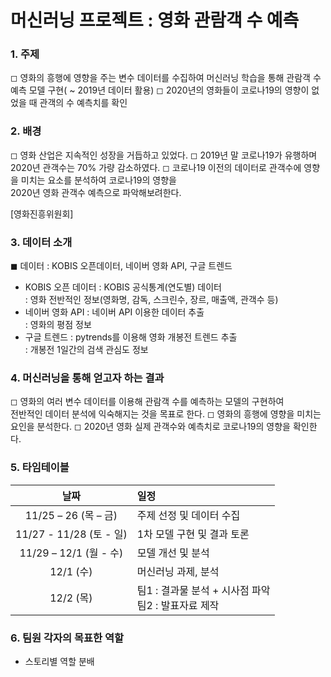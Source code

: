 # 머신러닝 프로젝트 : 영화 관람객 수 예측

### 1. 주제
◻ 영화의 흥행에 영향을 주는 변수 데이터를 수집하여 머신러닝 학습을 통해 관람객 수 예측 모델 구현( ~ 2019년 데이터 활용)
◻ 2020년의 영화들이 코로나19의 영향이 없었을 때 관객의 수 예측치를 확인
 
### 2. 배경
◻ 영화 산업은 지속적인 성장을 거듭하고 있었다. 
◻ 2019년 말 코로나19가 유행하며 2020년 관객수는 70% 가량 감소하였다.
◻ 코로나19 이전의 데이터로 관객수에 영향을 미치는 요소를 분석하여 코로나19의 영향을 </br>2020년 영화 관객수 예측으로 파악해보려한다.

[영화진흥위원회]

### 3. 데이터 소개
◼ 데이터 : KOBIS 오픈데이터, 네이버 영화 API, 구글 트렌드
  - KOBIS 오픈 데이터 : KOBIS 공식통계(연도별) 데이터	</br>
     : 영화 전반적인 정보(영화명, 감독, 스크린수, 장르, 매출액, 관객수 등)
  - 네이버 영화 API : 네이버 API 이용한 데이터 추출</br>
     :  영화의 평점 정보
  - 구글 트렌드 : pytrends를 이용해 영화 개봉전 트렌드 추출</br>
     : 개봉전 1일간의 검색 관심도 정보

### 4. 머신러닝을 통해 얻고자 하는 결과
◻ 영화의 여러 변수 데이터를 이용해 관람객 수를 예측하는 모델의 구현하여 </br>전반적인 데이터 분석에 익숙해지는 것을 목표로 한다.
◻ 영화의 흥행에 영향을 미치는 요인을 분석한다.
◻ 2020년 영화 실제 관객수와  예측치로 코로나19의 영향을 확인한다.


### 5. 타임테이블
  |날짜|일정|
  |:--------------------:|:------------------------------|
  |11/25 – 26 (목 – 금)|주제 선정 및 데이터 수집|
  |11/27 - 11/28 (토 - 일)|1차 모델 구현 및 결과 토론|
  |11/29 – 12/1 (월 - 수)|모델 개선 및 분석|
  |12/1 (수)|머신러닝 과제, 분석|
  |12/2 (목)|팀1 : 결과물 분석 + 시사점 파악</br>팀2 : 발표자료 제작|

 
### 6. 팀원 각자의 목표한 역할
  - 스토리별 역할 분배

